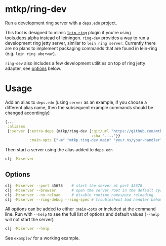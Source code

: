 mtkp/ring-dev
=============

Run a development ring server with a `deps.edn` project.

This tool is designed to mimic [`lein-ring`](https://github.com/weavejester/lein-ring)
plugin if you're using tools.deps.alpha instead of leiningen. `ring-dev`
provides a way to run a development ring jetty server, similar to
`lein ring server`. Currently there are no plans to implement packaging
commands that are found in lein-ring (e.g. `lein ring uberwar`).

`ring-dev` also includes a few development utilities on top of ring
jetty adapter, see [options](#options) below.

# Usage

Add an alias to `deps.edn` (using `server` as an example, if you choose a different
alias name, then the subsequent example commands should be changed accordingly)

```clj
{...
 :aliases
 {:server {:extra-deps {mtkp/ring-dev {:git/url "https://github.com/mtkp/ring-dev"
                                       :sha "...."}}
           :main-opts ["-m" "mtkp.ring-dev.main" "your.ns/your-handler"]}}}
```

Then start a server using the alias added to `deps.edn`

```sh
clj -M:server
```

## Options

```sh
clj -M:server --port 45678    # start the server at port 45678
clj -M:server --browser       # open the server root in the default system browser
clj -M:server --no-reload     # disable runtime namespace reloading
clj -M:server --ring-debug --ring-spec # troubleshoot bad handler behavior
```

All options can be added to either `:main-opts` or included at the command line.
Run with `--help` to see the full list of options and default values (`--help` will not
start the server)

```sh
clj -M:server --help
```

See `example/` for a working example.
